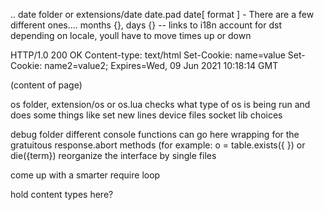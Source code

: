 ..
date folder or extensions/date
	date.pad
	date[ format ] - There are a few different ones....
	months {}, days {} -- links to i18n
	account for dst
	depending on locale, youll have to move times up or down
	
HTTP/1.0 200 OK
Content-type: text/html
Set-Cookie: name=value
Set-Cookie: name2=value2; Expires=Wed, 09 Jun 2021 10:18:14 GMT
 
(content of page)

os folder, extension/os or os.lua
	checks what type of os is being run and does some things
	like set new lines
	device files
	socket lib choices

debug folder
	different console functions can go here
	wrapping for the gratuitous response.abort methods (for example:
		o = table.exists({ }) or die({term})
reorganize the interface by single files

come up with a smarter require loop

hold content types here?
